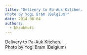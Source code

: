 ```yaml
---
title: "Delivery to Pa-Auk Kitchen.
Photo by Yogi Bram (Belgium)"
date: 2014-06-04
authors: 
  - bksubhuti
---
```


Delivery to Pa-Auk Kitchen.  
Photo by Yogi Bram (Belgium)﻿



